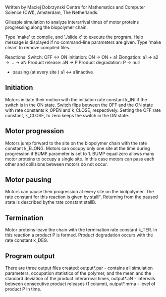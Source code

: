 Written by Maciej Dobrzynski
Centre for Mathematics and Computer Science (CWI), Amsterdam, The Netherlands.

Gillespie simulation to analyze interarrival times of motor proteins progressing along the biopolymer chain.

Type 'make' to compile, and './slide.x' to execute the program. 
Help message is displayed if no command-line parameters are given.
Type 'make clean' to remove compiled files.

  Reactions:
  Switch:     OFF <-> ON
  Initiation: ON -> ON + a1
  Elongation: a1 -> a2 -> ... -> aN
  Product release: aN -> P
  Product degradation: P -> null  
  + pausing (at every site )
  a1 <-> a1inactive

Initiation
----------
Motors initiate their motion with the initiation rate constant k_INI if the switch is in the ON state. Switch flips between the OFF and the ON state with rate constants k_OPEN and k_CLOSE, respectively. Setting the OFF rate constant, k_CLOSE, to zero keeps the switch in the ON state. 
          
Motor progression
-----------------
Motors jump forward to the site on the biopolymer chain with the rate constant k_ELONG. Motors can occupy only one site at the time during progression if BUMP parameter is set to 1. BUMP equal zero allows many motor proteins to occupy a single site. In this case motors can pass each other and collisions between motors do not occur.

Motor pausing
-------------
Motors can pause their progression at every site on the biolpolymer. The rate constant for this reaction is given by stallF. Returning from the paused state is described bythe rate constant stallB.

Termination
-----------
Motor proteins leave the chain with the termination rate constant k_TER. In this reaction a product P is formed. Product degradation occurs with the rate constant k_DEG.

Program output
--------------
There are three output files created:
output*.par  - contains all simulation parameters, occupation statistics of the polymer, and the mean and the standard deviation of the product interarrival times,
output*.aN   - intervals between consecutive product releases (1 column),
output*.mrna - level of product P in time. 

